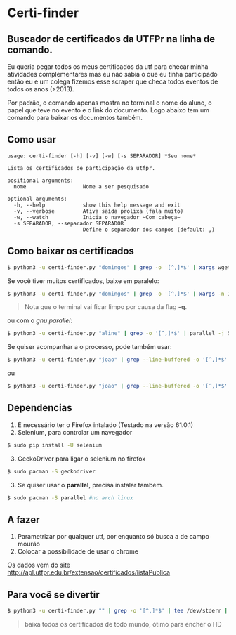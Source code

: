 # Certi-finder

## Buscador de certificados da UTFPr na linha de comando.

Eu queria pegar todos os meus certificados da utf para checar minha atividades complementares mas eu não sabia o que eu tinha participado então eu e um colega fizemos esse scraper que checa todos eventos de todos os anos (>2013).

Por padrão, o comando apenas mostra no terminal o nome do aluno, o papel que teve no evento e o link do documento. Logo abaixo tem um comando para baixar os documentos também.

## Como usar

    usage: certi-finder [-h] [-v] [-w] [-s SEPARADOR] *Seu nome*

	Lista os certificados de participação da utfpr.

    positional arguments:
      nome                  Nome a ser pesquisado

    optional arguments:
      -h, --help            show this help message and exit
      -v, --verbose         Ativa saída prolixa (fala muito)
      -w, --watch           Inicia o navegador ~Com cabeça~
      -s SEPARADOR, --separador SEPARADOR
                            Define o separador dos campos (default: ,)

Como baixar os certificados
------

```bash
$ python3 -u certi-finder.py "domingos" | grep -o '[^,]*$' | xargs wget -q
```

Se você tiver muitos certificados, baixe em paralelo:

```bash
$ python3 -u certi-finder.py "domingos" | grep -o '[^,]*$' | xargs -n 1 -P 20 wget -q
```

>  Nota que o terminal vai ficar limpo por causa da flag **-q**. 

ou com o *gnu parallel*:

```bash
$ python3 -u certi-finder.py "aline" | grep -o '[^,]*$' | parallel -j 500% wget -q
```

Se quiser acompanhar a o processo, pode também usar:


```bash
$ python3 -u certi-finder.py "joao" | grep --line-buffered -o '[^,]*$' | tee /dev/stderr | xargs -P 20 -n 1 wget -q
```

ou

```bash
$ python3 -u certi-finder.py "joao" | grep --line-buffered -o '[^,]*$' | parallel -j 500% --bar wget -q
```

Dependencias
------------

1. É necessário ter o Firefox intalado (Testado na versão 61.0.1)
2. Selenium, para controlar um navegador

```bash
$ sudo pip install -U selenium
```

3. GeckoDriver para ligar o selenium no firefox

```bash
$ sudo pacman -S geckodriver
```

3. Se quiser usar o **parallel**, precisa instalar também.

```bash
$ sudo pacman -S parallel #no arch linux
```

A fazer
-------

1. Parametrizar por qualquer utf, por enquanto só busca a de campo mourão
2. Colocar a possibilidade de usar o chrome

Os dados vem do site http://apl.utfpr.edu.br/extensao/certificados/listaPublica


Para você se divertir
-----

```bash
$ python3 -u certi-finder.py "" | grep -o '[^,]*$' | tee /dev/stderr | parallel -j 500% wget -q
```

> baixa todos os certificados de todo mundo, ótimo para encher o HD
